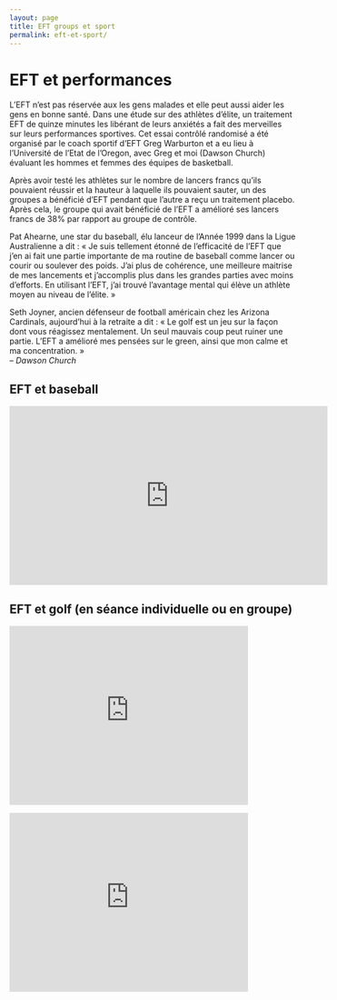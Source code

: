 ```yaml
---
layout: page
title: EFT groups et sport
permalink: eft-et-sport/
---
```


# EFT et performances

L’EFT n’est pas réservée aux les gens malades et elle peut aussi aider les gens en bonne santé. Dans une étude sur des athlètes d’élite, un traitement EFT de quinze minutes les libérant de leurs anxiétés a fait des merveilles sur leurs performances sportives. Cet essai contrôlé randomisé a été organisé par le coach sportif d’EFT Greg Warburton et a eu lieu à l’Université de l’Etat de l’Oregon, avec Greg et moi (Dawson Church) évaluant les hommes et femmes des équipes de basketball.

Après avoir testé les athlètes sur le nombre de lancers francs qu’ils pouvaient réussir et la hauteur à laquelle ils pouvaient sauter, un des groupes a bénéficié d’EFT pendant que l’autre a reçu un traitement placebo. Après cela, le groupe qui avait bénéficié de l’EFT a amélioré ses lancers francs de 38% par rapport au groupe de contrôle.

Pat Ahearne, une star du baseball, élu lanceur de l’Année 1999 dans la Ligue Australienne a dit : « Je suis tellement étonné de l’efficacité de l’EFT que j’en ai fait une partie importante de ma routine de baseball comme lancer ou courir ou soulever des poids. J’ai plus de cohérence, une meilleure maitrise de mes lancements et j’accomplis plus dans les grandes parties avec moins d’efforts. En utilisant l’EFT, j’ai trouvé l’avantage mental qui élève un athlète moyen au niveau de l’élite. »

Seth Joyner, ancien défenseur de football américain chez les Arizona Cardinals, aujourd’hui à la retraite a dit : « Le golf est un jeu sur la façon dont vous réagissez mentalement. Un seul mauvais coup peut ruiner une partie. L’EFT a amélioré mes pensées sur le green, ainsi que mon calme et ma concentration. »<br />*– Dawson Church*


## EFT et baseball

<p><iframe width="560" height="315" src="https://www.youtube.com/embed/ksuragZVFqg" frameborder="0" allowfullscreen></iframe></p>

## EFT et golf (en séance individuelle ou en groupe)

<p><iframe width="420" height="315" src="https://www.youtube.com/embed/IHopu8JdpNE" frameborder="0" allowfullscreen></iframe></p>

<p><iframe width="420" height="315" src="https://www.youtube.com/embed/1yX_A_MpMbk" frameborder="0" allowfullscreen></iframe></p>

